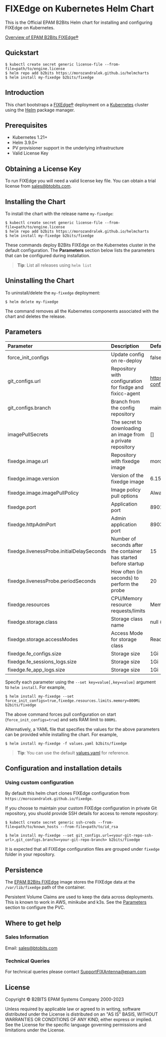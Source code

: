 # FIXEdge on Kubernetes Helm Chart
This is the Official EPAM B2Bits Helm chart for installing and configuring FIXEdge on Kubernetes.

[Overview of EPAM B2Bits FIXEdge®](https://www.b2bits.com/trading_solutions/fixedge)

## Quickstart

```
$ kubectl create secret generic license-file --from-file=path/to/engine.license
$ helm repo add b2bits https://morozandralek.github.io/helmcharts
$ helm install my-fixedge b2bits/fixedge
```

## Introduction

This chart bootstraps a [FIXEdge®](https://www.b2bits.com/trading_solutions/fixedge) deployment on a [Kubernetes](https://kubernetes.io) cluster using the [Helm](https://helm.sh) package manager.


## Prerequisites

-   Kubernetes 1.21+
-   Helm 3.9.0+
-   PV provisioner support in the underlying infrastructure
-   Valid License Key

## Obtaining a License Key

To run FIXEdge you will need a valid license key file. You can obtain a trial license from sales@btobits.com.

## Installing the Chart

To install the chart with the release name `my-fixedge`:

```
$ kubectl create secret generic license-file --from-file=path/to/engine.license
$ helm repo add b2bits https://morozandralek.github.io/helmcharts
$ helm install my-fixedge b2bits/fixedge
```


These commands deploy B2Bits FIXEdge on the Kubernetes cluster in the default configuration. The **Parameters** section below lists the parameters that can be configured during installation.

> **Tip**: List all releases using `helm list`

## Uninstalling the Chart

To uninstall/delete the `my-fixedge` deployment:

```
$ helm delete my-fixedge
```

The command removes all the Kubernetes components associated with the chart and deletes the release. 

## Parameters
| Parameter                                 | Description                                                      | Default                                            |
|:----------------------------------------- |:---------------------------------------------------------------- |:-----------------------------------------------    |
| force_init_configs                        | Update config on re-deploy                                       | false                                              |
| git_configs.url                           | Repository with configuration for fixdge and fixicc-agent        | https://github.com/morozandralek/b2bits-config.git |
| git_configs.branch                        | Branch from the config repository                                | main                                               |
| imagePullSecrets                          | The secret to downloading an image from a private repository     | []                                                 |
| fixedge.image.url                         | Repository with fixedge image                                    | morozandralek/fixedge                              |
| fixedge.image.version                     | Version of the fixedge image                                     | 6.15.0                                             |
| fixedge.image.imagePullPolicy             | Image policy pull options                                        | Always                                             |
| fixedge.port                              | Application port                                                 | 8901                                               |
| fixedge.httpAdmPort                       | Admin application port                                           | 8903                                               |
| fixedge.livenessProbe.initialDelaySeconds | Number of seconds after the container has started before startup | 15                                                 |
| fixedge.livenessProbe.periodSeconds       | How often (in seconds) to perform the probe                      | 20                                                 |
| fixedge.resources                         | CPU/Memory resource requests/limits                              | Memory: 500Mi, CPU: 500m                           |
| fixedge.storage.class                     | Storage class name                                               | null (use default provided by K8s)                 |
| fixedge.storage.accessModes               | Access Mode for storage class                                    | ReadWriteOnce                                      |
| fixedge.fe_configs.size                   | Storage size                                                     | 1Gi                                                |
| fixedge.fe_sessions_logs.size             | Storage size                                                     | 1Gi                                                |
| fixedge.fe_app_logs.size                  | Storage size                                                     | 1Gi                                                |

Specify each parameter using the `--set key=value[,key=value]` argument to `helm install`. For example,

```console
$ helm install my-fixedge --set force_init_configs=true,fixedge.resources.limits.memory=800Mi b2bits/fixedge
```

The above command forces pull configuration on start (`force_init_configs=true`) and sets RAM limit to `800Mi`.

Alternatively, a YAML file that specifies the values for the above parameters can be provided while installing the chart. For example,

```console
$ helm install my-fixedge -f values.yaml b2bits/fixedge
```

> **Tip**: You can use the default [values.yaml](values.yaml) for reference.



## Configuration and installation details

### Using custom configuration

By default this helm chart clones FIXEdge configuration from `https://morozandralek.github.io/fixedge`.

If you choose to maintain your custom FIXEdge configuration in private Git repository, you shuold provide SSH details for access to remote repository:
```
$ kubectl create secret generic ssh-creds --from-file=path/to/known_hosts --from-file=path/to/id_rsa
```

```
$ helm install my-fixedge --set git_configs.url=<your-git-repo-ssh-url>,git_configs.branch=<your-git-repo-branch> b2bits/fixedge
```

It is expected that all FIXEdge configuration files are grouped under `fixedge` folder in your repository.

## Persistence
The [EPAM B2Bits FIXEdge](https://hub.docker.com/r/morozandralek/fixedge) image stores the FIXEdge data at the `/var/lib/fixedge` path of the container.

Persistent Volume Claims are used to keep the data across deployments. This is known to work in AWS, minikube and k3s.
See the [Parameters](#parameters) section to configure the PVC.

## Where to get help

### Sales Information

Email: [sales@btobits.com](mailto:sales@b2bits.com)

### Technical Queries

For technical queries please contact [SupportFIXAntenna@epam.com](mailto:SupportFIXAntenna@epam.com)

## License

Copyright © B2BITS EPAM Systems Company 2000-2023 

Unless required by applicable law or agreed to in writing, software distributed under the License is distributed on an "AS IS" BASIS, WITHOUT WARRANTIES OR CONDITIONS OF ANY KIND, either express or implied. See the License for the specific language governing permissions and limitations under the License.
